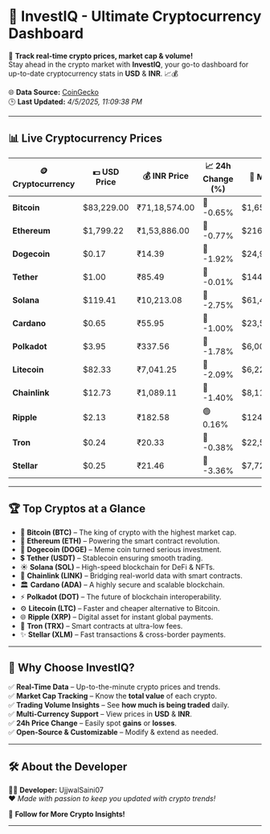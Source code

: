   
# 🚀 **InvestIQ - Ultimate Cryptocurrency Dashboard**  
📢 **Track real-time crypto prices, market cap & volume!**  
Stay ahead in the crypto market with **InvestIQ**, your go-to dashboard for up-to-date cryptocurrency stats in **USD** & **INR**. 📈💰  

🌐 **Data Source:** [CoinGecko](https://www.coingecko.com)  
🕒 **Last Updated:** *4/5/2025, 11:09:38 PM*  

---

## 📊 **Live Cryptocurrency Prices**  

| 🪙 **Cryptocurrency** | 💵 **USD Price** | 💰 **INR Price** | 📈 **24h Change (%)** | 🏦 **Market Cap (USD)** | 🔄 **24h Volume (USD)** |
|----------------------|------------------|------------------|------------------|------------------|------------------|
| **Bitcoin** | $83,229.00 | ₹71,18,574.00 | 🔴 -0.65% | $1,651,470,986,087.60 | $14,498,946,253.01 |
| **Ethereum** | $1,799.22 | ₹1,53,886.00 | 🔴 -0.77% | $216,963,738,430.33 | $6,859,625,648.58 |
| **Dogecoin** | $0.17 | ₹14.39 | 🔴 -1.92% | $24,999,844,147.52 | $627,724,222.11 |
| **Tether** | $1.00 | ₹85.49 | 🔴 -0.01% | $144,025,640,532.63 | $13,807,300,936.17 |
| **Solana** | $119.41 | ₹10,213.08 | 🔴 -2.75% | $61,433,506,473.70 | $1,927,748,103.60 |
| **Cardano** | $0.65 | ₹55.95 | 🔴 -1.00% | $23,538,503,891.21 | $380,112,339.62 |
| **Polkadot** | $3.95 | ₹337.56 | 🔴 -1.78% | $6,005,988,562.46 | $107,043,487.13 |
| **Litecoin** | $82.33 | ₹7,041.25 | 🔴 -2.09% | $6,227,741,214.33 | $201,563,485.13 |
| **Chainlink** | $12.73 | ₹1,089.11 | 🔴 -1.40% | $8,110,973,469.03 | $221,885,866.13 |
| **Ripple** | $2.13 | ₹182.58 | 🟢 0.16% | $124,391,065,622.91 | $1,882,220,161.17 |
| **Tron** | $0.24 | ₹20.33 | 🔴 -0.38% | $22,581,830,385.68 | $335,050,709.00 |
| **Stellar** | $0.25 | ₹21.46 | 🔴 -3.36% | $7,720,909,529.78 | $133,211,357.78 |

---

## 🏆 **Top Cryptos at a Glance**  

- 🚀 **Bitcoin (BTC)** – The king of crypto with the highest market cap.  
- 💎 **Ethereum (ETH)** – Powering the smart contract revolution.  
- 🐶 **Dogecoin (DOGE)** – Meme coin turned serious investment.  
- 💲 **Tether (USDT)** – Stablecoin ensuring smooth trading.  
- ☀️ **Solana (SOL)** – High-speed blockchain for DeFi & NFTs.  
- 🔗 **Chainlink (LINK)** – Bridging real-world data with smart contracts.  
- 🏛 **Cardano (ADA)** – A highly secure and scalable blockchain.  
- ⚡ **Polkadot (DOT)** – The future of blockchain interoperability.  
- ⚙️ **Litecoin (LTC)** – Faster and cheaper alternative to Bitcoin.  
- 🌐 **Ripple (XRP)** – Digital asset for instant global payments.  
- 🚀 **Tron (TRX)** – Smart contracts at ultra-low fees.  
- ✨ **Stellar (XLM)** – Fast transactions & cross-border payments.  

---

## 🎯 **Why Choose InvestIQ?**  

✅ **Real-Time Data** – Up-to-the-minute crypto prices and trends.  
✅ **Market Cap Tracking** – Know the **total value** of each crypto.  
✅ **Trading Volume Insights** – See **how much is being traded** daily.  
✅ **Multi-Currency Support** – View prices in **USD** & **INR**.  
✅ **24h Price Change** – Easily spot **gains** or **losses**.  
✅ **Open-Source & Customizable** – Modify & extend as needed.  

---

## 🛠 **About the Developer**  

👨‍💻 **Developer:** UjjwalSaini07  
❤️ *Made with passion to keep you updated with crypto trends!*  

🔗 **Follow for More Crypto Insights!**  

---
